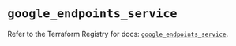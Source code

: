 # `google_endpoints_service`

Refer to the Terraform Registry for docs: [`google_endpoints_service`](https://registry.terraform.io/providers/hashicorp/google-beta/6.22.0/docs/resources/google_endpoints_service).

